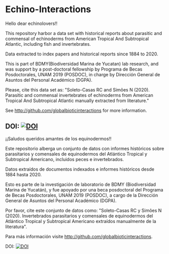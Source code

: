 # Echino-Interactions
Hello dear echinolovers!!

This repository harbor a data set with historical reports about parasitic and commensal of echinoderms from American Tropical And Subtropical Atlantic, including fish and invertebrates. 

Data extracted to index papers and historical reports since 1884 to 2020. 

This is part of BDMY(Biodiversidad Marina de Yucatan) lab research, and was support by a post-doctoral  fellowship by Programa de Becas Posdoctorales, UNAM 2019 (POSDOC), in charge by Dirección General de Asuntos del Personal Académico (DGPA).

Please, cite this data set as: "Soleto-Casas RC and Simões N (2020). Parasitic and commensal invertebrates of echinoderms from American Tropical And Subtropical Atlantic manually extracted from literature."

See http://github.com/globalbioticinteractions for more information.

DOI: [![DOI](https://zenodo.org/badge/201550751.svg)](https://zenodo.org/badge/latestdoi/201550751)
----------------------------
¡¡Saludos queridos amantes de los equinodermos!!

Este repositorio alberga un conjunto de datos con informes históricos sobre parasitarios y comensales de equinodermos del Atlántico Tropical y Subtropical Americano, incluidos peces e invertebrados.

Datos extraídos de documentos indexados e informes históricos desde 1884 hasta 2020.

Esto es parte de la investigación de laboratorio de BDMY (Biodiversidad Marina de Yucatán), y fue apoyado por una beca posdoctoral del Programa de Becas Posdoctorales, UNAM 2019 (POSDOC), a cargo de la Dirección General de Asuntos del Personal Académico (DGPA).

Por favor, cite este conjunto de datos como: "Soleto-Casas RC y Simões N (2020). Invertebrados parasitarios y comensales de equinodermos del Atlántico Tropical y Subtropical Americano extraídos manualmente de la literatura".

Para más información visite http://github.com/globalbioticinteractions.

DOI: [![DOI](https://zenodo.org/badge/201550751.svg)](https://zenodo.org/badge/latestdoi/201550751)
